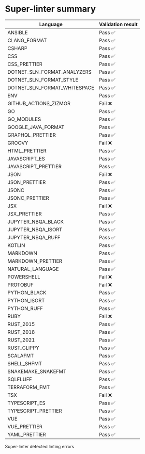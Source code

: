 # Super-linter summary

<!-- textlint-disable terminology -->

| Language                     | Validation result |
| ---------------------------- | ----------------- |
| ANSIBLE                      | Pass ✅           |
| CLANG_FORMAT                 | Pass ✅           |
| CSHARP                       | Pass ✅           |
| CSS                          | Pass ✅           |
| CSS_PRETTIER                 | Pass ✅           |
| DOTNET_SLN_FORMAT_ANALYZERS  | Pass ✅           |
| DOTNET_SLN_FORMAT_STYLE      | Pass ✅           |
| DOTNET_SLN_FORMAT_WHITESPACE | Pass ✅           |
| ENV                          | Pass ✅           |
| GITHUB_ACTIONS_ZIZMOR        | Fail ❌           |
| GO                           | Pass ✅           |
| GO_MODULES                   | Pass ✅           |
| GOOGLE_JAVA_FORMAT           | Pass ✅           |
| GRAPHQL_PRETTIER             | Pass ✅           |
| GROOVY                       | Fail ❌           |
| HTML_PRETTIER                | Pass ✅           |
| JAVASCRIPT_ES                | Pass ✅           |
| JAVASCRIPT_PRETTIER          | Pass ✅           |
| JSON                         | Fail ❌           |
| JSON_PRETTIER                | Pass ✅           |
| JSONC                        | Pass ✅           |
| JSONC_PRETTIER               | Pass ✅           |
| JSX                          | Fail ❌           |
| JSX_PRETTIER                 | Pass ✅           |
| JUPYTER_NBQA_BLACK           | Pass ✅           |
| JUPYTER_NBQA_ISORT           | Pass ✅           |
| JUPYTER_NBQA_RUFF            | Pass ✅           |
| KOTLIN                       | Pass ✅           |
| MARKDOWN                     | Pass ✅           |
| MARKDOWN_PRETTIER            | Pass ✅           |
| NATURAL_LANGUAGE             | Pass ✅           |
| POWERSHELL                   | Fail ❌           |
| PROTOBUF                     | Fail ❌           |
| PYTHON_BLACK                 | Pass ✅           |
| PYTHON_ISORT                 | Pass ✅           |
| PYTHON_RUFF                  | Pass ✅           |
| RUBY                         | Fail ❌           |
| RUST_2015                    | Pass ✅           |
| RUST_2018                    | Pass ✅           |
| RUST_2021                    | Pass ✅           |
| RUST_CLIPPY                  | Pass ✅           |
| SCALAFMT                     | Pass ✅           |
| SHELL_SHFMT                  | Pass ✅           |
| SNAKEMAKE_SNAKEFMT           | Pass ✅           |
| SQLFLUFF                     | Pass ✅           |
| TERRAFORM_FMT                | Pass ✅           |
| TSX                          | Fail ❌           |
| TYPESCRIPT_ES                | Pass ✅           |
| TYPESCRIPT_PRETTIER          | Pass ✅           |
| VUE                          | Pass ✅           |
| VUE_PRETTIER                 | Pass ✅           |
| YAML_PRETTIER                | Pass ✅           |

<!-- textlint-enable terminology -->

Super-linter detected linting errors
